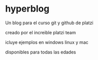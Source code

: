 # hyperblog
Un blog para el curso git y github de platzi

creado por el increible platzi team

icluye ejemplos en windows linux y mac

disponibles para todas las edades